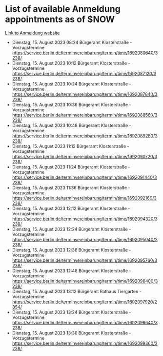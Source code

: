 # List of available Anmeldung appointments as of $NOW
[Link to Anmeldung website](https://service.berlin.de/terminvereinbarung/termin/tag.php?termin=1&anliegen[]=120686&dienstleisterlist=122210,122217,327316,122219,327312,122227,327314,122231,327346,122243,327348,122254,122252,329742,122260,329745,122262,329748,122271,327278,122273,327274,122277,327276,330436,122280,327294,122282,327290,122284,327292,122291,327270,122285,327266,122286,327264,122296,327268,150230,329760,122297,327286,122294,327284,122312,329763,122314,329775,122304,327330,122311,327334,122309,327332,317869,122281,327352,122279,329772,122283,122276,327324,122274,327326,122267,329766,122246,327318,122251,327320,122257,327322,122208,327298,122226,327300&herkunft=http%3A%2F%2Fservice.berlin.de%2Fdienstleistung%2F120686%2F)
- Dienstag, 15. August 2023 08:24 Bürgeramt Klosterstraße - Vorzugstermine https://service.berlin.de/terminvereinbarung/termin/time/1692080640/3238/
- Dienstag, 15. August 2023 10:12 Bürgeramt Klosterstraße - Vorzugstermine https://service.berlin.de/terminvereinbarung/termin/time/1692087120/3238/
- Dienstag, 15. August 2023 10:24 Bürgeramt Klosterstraße - Vorzugstermine https://service.berlin.de/terminvereinbarung/termin/time/1692087840/3238/
- Dienstag, 15. August 2023 10:36 Bürgeramt Klosterstraße - Vorzugstermine https://service.berlin.de/terminvereinbarung/termin/time/1692088560/3238/
- Dienstag, 15. August 2023 10:48 Bürgeramt Klosterstraße - Vorzugstermine https://service.berlin.de/terminvereinbarung/termin/time/1692089280/3238/
- Dienstag, 15. August 2023 11:12 Bürgeramt Klosterstraße - Vorzugstermine https://service.berlin.de/terminvereinbarung/termin/time/1692090720/3238/
- Dienstag, 15. August 2023 11:24 Bürgeramt Klosterstraße - Vorzugstermine https://service.berlin.de/terminvereinbarung/termin/time/1692091440/3238/
- Dienstag, 15. August 2023 11:36 Bürgeramt Klosterstraße - Vorzugstermine https://service.berlin.de/terminvereinbarung/termin/time/1692092160/3238/
- Dienstag, 15. August 2023 12:12 Bürgeramt Klosterstraße - Vorzugstermine https://service.berlin.de/terminvereinbarung/termin/time/1692094320/3238/
- Dienstag, 15. August 2023 12:24 Bürgeramt Klosterstraße - Vorzugstermine https://service.berlin.de/terminvereinbarung/termin/time/1692095040/3238/
- Dienstag, 15. August 2023 12:36 Bürgeramt Klosterstraße - Vorzugstermine https://service.berlin.de/terminvereinbarung/termin/time/1692095760/3238/
- Dienstag, 15. August 2023 12:48 Bürgeramt Klosterstraße - Vorzugstermine https://service.berlin.de/terminvereinbarung/termin/time/1692096480/3238/
- Dienstag, 15. August 2023 13:12 Bürgeramt Rathaus Tiergarten - Vorzugstermine https://service.berlin.de/terminvereinbarung/termin/time/1692097920/2854/
- Dienstag, 15. August 2023 13:24 Bürgeramt Klosterstraße - Vorzugstermine https://service.berlin.de/terminvereinbarung/termin/time/1692098640/3238/
- Dienstag, 15. August 2023 13:36 Bürgeramt Klosterstraße - Vorzugstermine https://service.berlin.de/terminvereinbarung/termin/time/1692099360/3238/
